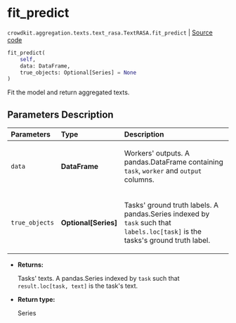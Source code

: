 # fit_predict
`crowdkit.aggregation.texts.text_rasa.TextRASA.fit_predict` | [Source code](https://github.com/Toloka/crowd-kit/blob/v1.2.0/crowdkit/aggregation/texts/text_rasa.py#L83)

```python
fit_predict(
    self,
    data: DataFrame,
    true_objects: Optional[Series] = None
)
```

Fit the model and return aggregated texts.

## Parameters Description

| Parameters | Type | Description |
| :----------| :----| :-----------|
`data`|**DataFrame**|<p>Workers&#x27; outputs. A pandas.DataFrame containing `task`, `worker` and `output` columns.</p>
`true_objects`|**Optional\[Series\]**|<p>Tasks&#x27; ground truth labels. A pandas.Series indexed by `task` such that `labels.loc[task]` is the tasks&#x27;s ground truth label.</p>

* **Returns:**

  Tasks' texts.
A pandas.Series indexed by `task` such that `result.loc[task, text]`
is the task's text.

* **Return type:**

  Series
